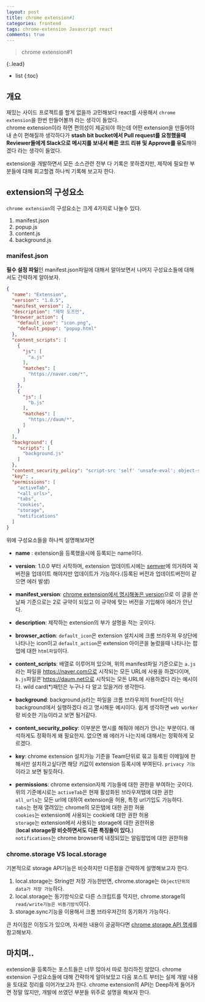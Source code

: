 ```yaml
---
layout: post
title: chrome extension#1
categories: frontend
tags: chrome-extension Javascript react
comments: true
---
```


> chrome extension#1

{:.lead}
* list
{:toc}

## 개요

재밌는 사이드 프로젝트를 할게 없을까 고민해보다 react를 사용해서 <code>chrome extension</code>을 한번 만들어볼까 라는 생각이 들었다.  
chrome extension이라 하면 편의성이 제공되야 하는데 어떤 extension을 만들어야 내 손이 편해질까 생각하다가 **stash bit bucket에서 Pull request를 요청했을때 Reviewer들에게 Slack으로 메시지를 보내서 빠른 코드 리뷰 및 Approve를 유도**해야 겠다 라는 생각이 들었다.
  
extension을 개발하면서 모든 소스관련 전부 다 기록은 못하겠지만, 제작에 필요한 부분들에 대해 회고할겸 하나씩 기록해 보고자 한다.

## extension의 구성요소
<code>chrome extension</code>의 구성요소는 크게 4가지로 나눌수 있다.  
  
1. manifest.json
2. popup.js
3. content.js
4. background.js

### manifest.json
**필수 설정 파일**인 manifest.json파일에 대해서 알아보면서 나머지 구성요소들에 대해서도 간략하게 알아보자.  


~~~json
{
  "name": "Extension",
  "version": "1.0.5",
  "manifest_version": 2,
  "description": "제작 도즈언",
  "browser_action": {
    "default_icon": "icon.png",
    "default_popup": "popup.html"
  },
  "content_scripts": [
    {
      "js": [
        "a.js"
      ],
      "matches": [
        "https://naver.com/*",
      ]
    },
    {
      "js": [
        "b.js"
      ],
      "matches": [
        "https://daum/*",
      ]
    }
  ],
  "background": {
    "scripts": [
      "background.js"
    ]
  },
  "content_security_policy": "script-src 'self' 'unsafe-eval'; object-src 'self'",
  "key": ,
  "permissions": [
    "activeTab",
    "<all_urls>",
    "tabs",
    "cookies",
    "storage",
    "notifications"
  ]
}
~~~

위에 구성요소들을 하나씩 설명해보자면 
- **name** : extension을 등록했을시에 등록되는 name이다.
  
- **version**: 1.0.0 부터 시작하며, extension 업데이트시에는 [semver](https://semver.org/lang/ko/)에 의거하여 꼭 버전을 업데이트 해야지만 업데이트가 가능하다.(등록된 버전과 업데이트버전이 같으면 에러 발생)
  
- **manifest_version**: [chrome extension에서 명시해놓은 version](https://developer.chrome.com/extensions/manifestVersion)으로 이 글을 쓴 날짜 기준으로는 2로 규약이 되있고 이 규약에 맞는 버전을 기입해야 에러가 안난다.
  
- **description**: 제작하는 extension의 부가 설명을 적는 곳이다.
  
- **browser_action**: <code>default_icon</code>은 extension 설치시에 크롬 브라우져 우상단에 나타나는 icon이고 <code>default_action</code>은 extension 아이콘을 눌렀을때 나타나는 팝업에 대한 <code>html파일</code>이다.
  
- **content_scripts**: 배열로 이루어져 있으며, 위의 manifest파일 기준으로는 <code>a.js</code>라는 파일을 https://naver.com으로 시작되는 모든 URL에 사용을 하겠다이며, <code>b.js</code>파일은`https://daum.net으로 시작되는 모든 URL에 사용하겠다 라는 예시이다. wild card(*)패턴은 누구나 다 알고 있을거라 생각한다.
  
- **background**: background.js라는 파일을 크롬 브라우져의 front단이 아닌 background에서 실행하겠다 라고 명시해둔 예시이다. 쉽게 생각하면 <code>web worker</code>랑 비슷한 기능이라고 보면 될거같다.
  
- **content_security_policy**: 이부분은 명시를 해줘야 에러가 안나는 부분이다. 애석하게도 정확하게 왜 필요한지. 없으면 왜 에러가 나는지에 대해서는 정확하게 모르겠다.
  
- **key**: chrome extension 설치가능 기준을 Team단위로 묶고 등록된 이메일에 한해서만 설치하고싶다면 해당 키값이 extension 등록시에 부여된다. <code>privacy 기능</code>이라고 보면 될듯하다.
  
- **permissions**: chrome extension자체 기능들에 대한 권한을 부여하는 곳이다. 위의 기준예시로는 <code>activeTab</code>은 현재 활성화된 브라우져탭에 대한 권한  
<code>all_urls</code>는 모든 url에 대하여 extension을 허용, 특정 url기입도 가능하다.  
<code>tabs</code>는 현재 열려있는 chrome의 모든탭에 대한 권한 허용  
<code>cookies</code>는 extension에 사용되는 cookie에 대한 권한 허용  
<code>storage</code>는 extension에서 사용되는 storage에 대한 권한허용  
(**local storage랑 비슷하면서도 다른 특징들이 있다.**)  
<code>notifications</code>는 chrome browser에 내장되있는 알림팝업에 대한 권한허용

### chrome.storage VS local.storage
기본적으로 storage API기능은 비슷하지만 다른점을 간략하게 설명해보고자 한다.  
1. local.storage는 String만 저장 가능한반면, chrome.storage는 <code>Object단위의 data가 저장 가능</code>하다.
2. local.storage는 동기방식으로 다른 스크립트를 막지만, chrome.storage의 <code>read/write기능은 비동기방식</code>이다.
3. storage.sync기능을 이용해서 크롬 브라우져간의 동기화가 가능하다.

큰 차이점은 이정도가 있으며, 자세한 내용이 궁굼하다면 [chrome storage API 명세](https://developer.chrome.com/apps/storage)를 참고해보자.

## 마치며..
extension을 등록하는 포스트들은 너무 많아서 따로 정리하진 않았다. chrome extension 구성요소들에 대해 간략하게 알아보았고 다음 포스트 부터는 실제 개발 내용을 토대로 정리를 이어가보고자 한다. chrome extension의 API는 Deep하게 들어가면 정말 많지만, 개발에 쓰였던 부분들 위주로 설명을 해보자 한다.
